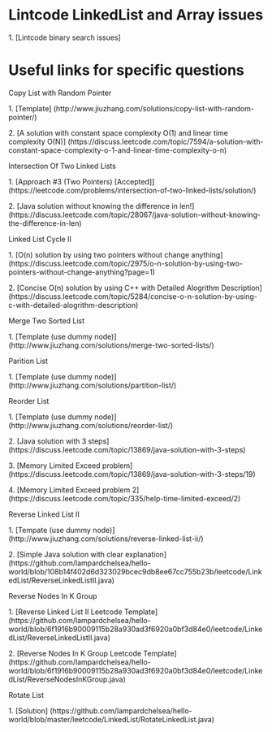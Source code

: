 # Lintcode LinkedList and Array issues
<p>1. [Lintcode binary search issues]

# Useful links for specific questions
<p>Copy List with Random Pointer
<p>1. [Template] (http://www.jiuzhang.com/solutions/copy-list-with-random-pointer/)
<p>2. [A solution with constant space complexity O(1) and linear time complexity O(N)] (https://discuss.leetcode.com/topic/7594/a-solution-with-constant-space-complexity-o-1-and-linear-time-complexity-o-n)

<p>Intersection Of Two Linked Lists
<p>1. [Approach #3 (Two Pointers) [Accepted]] (https://leetcode.com/problems/intersection-of-two-linked-lists/solution/)
<p>2. [Java solution without knowing the difference in len!] (https://discuss.leetcode.com/topic/28067/java-solution-without-knowing-the-difference-in-len)

<p>Linked List Cycle II
<p>1. [O(n) solution by using two pointers without change anything] (https://discuss.leetcode.com/topic/2975/o-n-solution-by-using-two-pointers-without-change-anything?page=1)
<p>2. [Concise O(n) solution by using C++ with Detailed Alogrithm Description] (https://discuss.leetcode.com/topic/5284/concise-o-n-solution-by-using-c-with-detailed-alogrithm-description)

<p>Merge Two Sorted List
<p>1. [Template (use dummy node)] (http://www.jiuzhang.com/solutions/merge-two-sorted-lists/)

<p>Parition List
<p>1. [Template (use dummy node)] (http://www.jiuzhang.com/solutions/partition-list/)

<p>Reorder List
<p>1. [Template (use dummy node)] (http://www.jiuzhang.com/solutions/reorder-list/)
<p>2. [Java solution with 3 steps] (https://discuss.leetcode.com/topic/13869/java-solution-with-3-steps)
<p>3. [Memory Limited Exceed problem] (https://discuss.leetcode.com/topic/13869/java-solution-with-3-steps/19)
<p>4. [Memory Limited Exceed problem 2] (https://discuss.leetcode.com/topic/335/help-time-limited-exceed/2)

<p>Reverse Linked List II
<p>1. [Tempate (use dummy node)] (http://www.jiuzhang.com/solutions/reverse-linked-list-ii/)
<p>2. [Simple Java solution with clear explanation] (https://github.com/lampardchelsea/hello-world/blob/108b14f402d6d323029bcec9db8ee67cc755b23b/leetcode/LinkedList/ReverseLinkedListII.java)

<p>Reverse Nodes In K Group
<p>1. [Reverse Linked List II Leetcode Template] (https://github.com/lampardchelsea/hello-world/blob/6f1916b90009115b28a930ad3f6920a0bf3d84e0/leetcode/LinkedList/ReverseLinkedListII.java)
<p>2. [Reverse Nodes In K Group Leetcode Template] (https://github.com/lampardchelsea/hello-world/blob/6f1916b90009115b28a930ad3f6920a0bf3d84e0/leetcode/LinkedList/ReverseNodesInKGroup.java)

<p>Rotate List
<p>1. [Solution] (https://github.com/lampardchelsea/hello-world/blob/master/leetcode/LinkedList/RotateLinkedList.java)


